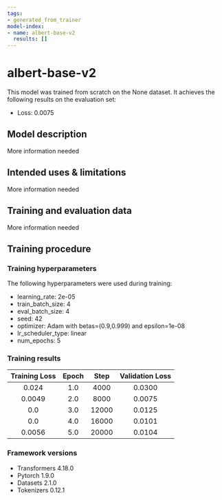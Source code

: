 ```yaml
---
tags:
- generated_from_trainer
model-index:
- name: albert-base-v2
  results: []
---
```


<!-- This model card has been generated automatically according to the information the Trainer had access to. You
should probably proofread and complete it, then remove this comment. -->

# albert-base-v2

This model was trained from scratch on the None dataset.
It achieves the following results on the evaluation set:
- Loss: 0.0075

## Model description

More information needed

## Intended uses & limitations

More information needed

## Training and evaluation data

More information needed

## Training procedure

### Training hyperparameters

The following hyperparameters were used during training:
- learning_rate: 2e-05
- train_batch_size: 4
- eval_batch_size: 4
- seed: 42
- optimizer: Adam with betas=(0.9,0.999) and epsilon=1e-08
- lr_scheduler_type: linear
- num_epochs: 5

### Training results

| Training Loss | Epoch | Step  | Validation Loss |
|:-------------:|:-----:|:-----:|:---------------:|
| 0.024         | 1.0   | 4000  | 0.0300          |
| 0.0049        | 2.0   | 8000  | 0.0075          |
| 0.0           | 3.0   | 12000 | 0.0125          |
| 0.0           | 4.0   | 16000 | 0.0101          |
| 0.0056        | 5.0   | 20000 | 0.0104          |


### Framework versions

- Transformers 4.18.0
- Pytorch 1.9.0
- Datasets 2.1.0
- Tokenizers 0.12.1
